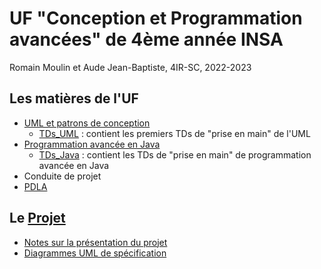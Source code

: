 # UF "Conception et Programmation avancées" de 4ème année INSA 

Romain Moulin et Aude Jean-Baptiste, 4IR-SC, 2022-2023

## Les matières de l'UF 

  - [UML et patrons de conception](https://moodle.insa-toulouse.fr/course/view.php?id=1283)
	- [TDs_UML](./TDs_UML) : contient les premiers TDs de "prise en main" de l'UML
  - [Programmation avancée en Java](https://moodle.insa-toulouse.fr/course/view.php?id=1228) 
	- [TDs_Java](./TDs_Java) : contient les TDs de "prise en main" de programmation avancée en Java
  - Conduite de projet 
  - [PDLA](https://moodle.insa-toulouse.fr/course/view.php?id=1758)

## Le [Projet](./Projet) 

  - [Notes sur la présentation du projet](./Projet/notes_présentation.md)  
  - [Diagrammes UML de spécification](./Projet/UML/Images)  
